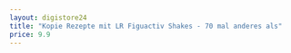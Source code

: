 ```yaml
---
layout: digistore24
title: "Kopie Rezepte mit LR Figuactiv Shakes - 70 mal anderes als"
price: 9.9
---
```


